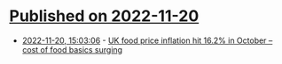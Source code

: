 # [Published on 2022-11-20](index.md)

* [2022-11-20, 15:03:06](https://news.ycombinator.com/item?id=33681382) - [UK food price inflation hit 16.2% in October – cost of food basics surging](https://www.bbc.co.uk/news/business-63641414)
